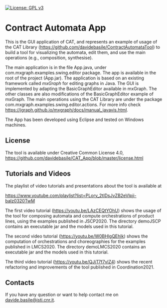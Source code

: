 [![License: GPL v3](https://img.shields.io/badge/License-GPLv3-blue.svg)](https://www.gnu.org/licenses/gpl-3.0)


<h1>Contract Automata App</h1>

This is the GUI application of CAT, and represents an example of usage of the CAT Library
 (https://github.com/davidebasile/ContractAutomataTool) to build a tool for visualizing 
  the automata, edit them, and use the main operations (e.g., composition, synthesise).

The main application is in the file App.java, under com.mxgraph.examples.swing.editor package. 
The app is available in the root of the project (App.jar).
The application is based on an existing framework called *mxGraph* for
editing graphs in Java. 
The GUI is implemented by adapting the BasicGraphEditor available 
in mxGraph.
The other classes are also modifications of the BasicGraphEditor example 
of mxGraph. 
The main operations using the CAT Library are under the package 
com.mxgraph.examples.swing.editor.actions.
For more info check https://jgraph.github.io/mxgraph/docs/manual_javavis.html.

The App has been developed using Eclipse and tested on Windows machines. 

<h2>License</h2>

The tool is available under Creative Common License 4.0,
https://github.com/davidebasile/CAT_App/blob/master/license.html


<h2>Tutorials and Videos</h2>

The playlist of video tutorials and presentations about the tool is available at

https://www.youtube.com/playlist?list=PLory_2tIDsJvZB2eVlpji-baIz0320TwM

The first video tutorial (https://youtu.be/LAzCEQtYOhU) shows the usage of the tool for composing automata and compute orchestrations of product lines, using the examples published in JSCP2020.
The directory demoJSCP contains an executable jar and the models used in this tutorial.

The second video tutorial (https://youtu.be/W0BHlgQEhIk) shows the computation of orchestrations and choreographies for the examples published in LMCS2020.
The directory demoLMCS2020 contains an executable jar and the models used in this tutorial.

The third video tutorial (https://youtu.be/QJjT7f7vlZ4) shows the recent refactoring and improvements of the tool published in Coordination2021.

<h2>Contacts</h2>

If you have any question or want to help contact me on davide.basile@isti.cnr.it.
